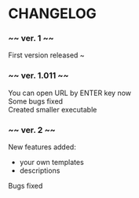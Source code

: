 # CHANGELOG

### ~~ ver. 1 ~~

First version released ~

### ~~ ver. 1.011 ~~

You can open URL by ENTER key now <br />
Some bugs fixed <br />
Created smaller executable

### ~~ ver. 2 ~~

New features added: <br />
<ul>
<li>your own templates</li>
<li>descriptions</li>
</ul>    
Bugs fixed
